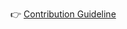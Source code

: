  :point_right: [Contribution Guideline](https://github.com/4paradigm/OpenMLDB/blob/main/CONTRIBUTING.md)

